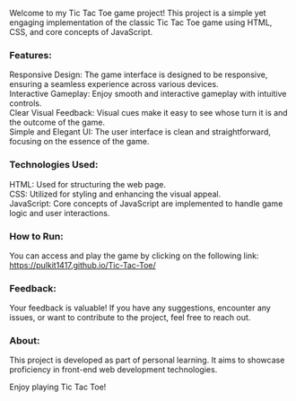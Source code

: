 Welcome to my Tic Tac Toe game project! This project is a simple yet engaging implementation of the classic Tic Tac Toe game using HTML, CSS, and core concepts of JavaScript.

### Features:
Responsive Design: The game interface is designed to be responsive, ensuring a seamless experience across various devices.<br>
Interactive Gameplay: Enjoy smooth and interactive gameplay with intuitive controls.<br>
Clear Visual Feedback: Visual cues make it easy to see whose turn it is and the outcome of the game.<br>
Simple and Elegant UI: The user interface is clean and straightforward, focusing on the essence of the game.<br>
### Technologies Used:
HTML: Used for structuring the web page.<br>
CSS: Utilized for styling and enhancing the visual appeal.<br>
JavaScript: Core concepts of JavaScript are implemented to handle game logic and user interactions.
### How to Run:
You can access and play the game by clicking on the following link:
https://pulkit1417.github.io/Tic-Tac-Toe/

### Feedback:
Your feedback is valuable! If you have any suggestions, encounter any issues, or want to contribute to the project, feel free to reach out.

### About:
This project is developed as part of personal learning. It aims to showcase proficiency in front-end web development technologies.

Enjoy playing Tic Tac Toe!
